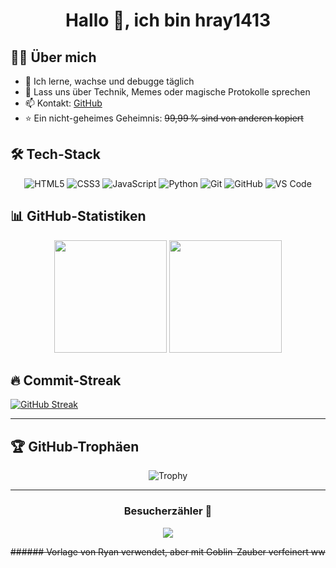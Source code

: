 <div align="center">

# Hallo 👋, ich bin hray1413

</div>

## 👨‍💻 Über mich

- 🌱 Ich lerne, wachse und debugge täglich
- 💬 Lass uns über Technik, Memes oder magische Protokolle sprechen
- 📫 Kontakt: [GitHub](https://github.com/hray1413)
- ⭐ Ein nicht-geheimes Geheimnis: ~~99,99 % sind von anderen kopiert~~

## 🛠️ Tech-Stack

<div align="center">

![HTML5](https://img.shields.io/badge/-HTML5-E34F26?style=flat-square&logo=html5&logoColor=white)
![CSS3](https://img.shields.io/badge/-CSS3-1572B6?style=flat-square&logo=css3)
![JavaScript](https://img.shields.io/badge/-JavaScript-F7DF1E?style=flat-square&logo=javascript&logoColor=black)
![Python](https://img.shields.io/badge/-Python-3776AB?style=flat-square&logo=Python&logoColor=white)
![Git](https://img.shields.io/badge/-Git-F05032?style=flat-square&logo=git&logoColor=white)
![GitHub](https://img.shields.io/badge/-GitHub-181717?style=flat-square&logo=github)
![VS Code](https://img.shields.io/badge/-VS%20Code-007ACC?style=flat-square&logo=visual-studio-code)

</div>

## 📊 GitHub-Statistiken

<div align="center">
  <img height="180em" src="https://github-readme-stats.vercel.app/api?username=hray1413&show_icons=true&theme=tokyonight&include_all_commits=true&count_private=true"/>
  <img height="180em" src="https://github-readme-stats.vercel.app/api/top-langs/?username=hray1413&layout=compact&langs_count=8&theme=tokyonight"/>
</div>

## 🔥 Commit-Streak

[![GitHub Streak](https://streak-stats.demolab.com?user=hray1413)](https://git.io/streak-stats)

---

## 🏆 GitHub-Trophäen

<div align="center">

![Trophy](https://github-profile-trophy.vercel.app/?username=hray1413&theme=tokyonight&row=1&column=6)

</div>

---

<div align="center">

### Besucherzähler 👀

![](https://komarev.com/ghpvc/?username=hray1413&color=blueviolet&style=flat-square&label=PROFILE+VIEWS)

</div>

~~###### Vorlage von Ryan verwendet, aber mit Goblin-Zauber verfeinert ww~~
